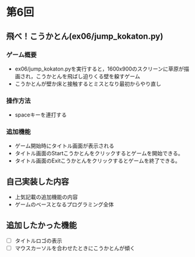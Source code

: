 # 第6回
## 飛べ！こうかとん(ex06/jump_kokaton.py)
### ゲーム概要
- ex06/jump_kokaton.pyを実行すると，1600x900のスクリーンに草原が描画され，こうかとんを飛ばし迫りくる壁を躱すゲーム
- こうかとんが壁か床と接触するとミスとなり最初からやり直し
### 操作方法
- spaceキーを連打する
### 追加機能
- ゲーム開始時にタイトル画面が表示される
- タイトル画面のStartこうかとんをクリックするとゲームを開始できる。
- タイトル画面のExitこうかとんをクリックするとゲームを終了できる。
## 自己実装した内容
- 上気記載の追加機能の内容
- ゲームのベースとなるプログラミング全体
## 追加したかった機能
- [ ] タイトルロゴの表示
- [ ] マウスカーソルを合わせたときにこうかとんが傾く